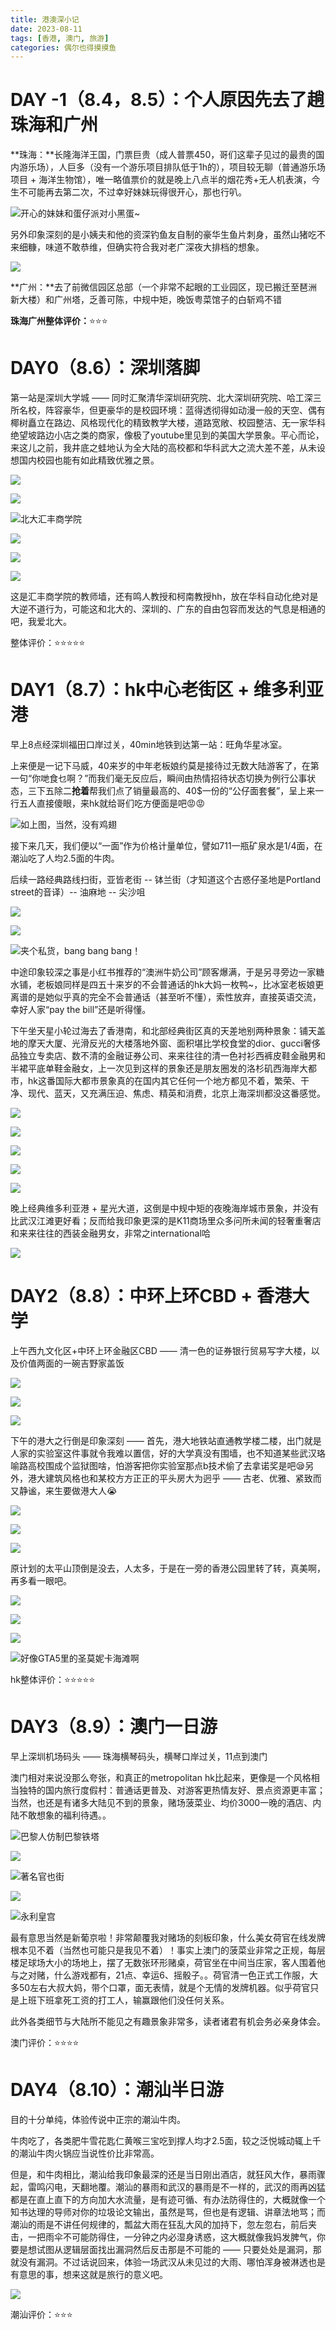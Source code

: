 ```yaml
---
title: 港澳深小记
date: 2023-08-11
tags: [香港, 澳门, 旅游]
categories: 偶尔也得摸摸鱼
---
```




# DAY -1（8.4，8.5）：个人原因先去了趟珠海和广州

 **珠海：**长隆海洋王国，门票巨贵（成人普票450，哥们这辈子见过的最贵的国内游乐场），人巨多（没有一个游乐项目排队低于1h的），项目较无聊（普通游乐场项目 + 海洋生物馆），唯一略值票价的就是晚上八点半的烟花秀+无人机表演，今生不可能再去第二次，不过幸好妹妹玩得很开心，那也行叭。

![开心的妹妹和蛋仔派对小黑蛋~](https://s2.loli.net/2023/08/19/INDUbPTQw5xCKtE.jpg)



另外印象深刻的是小姨夫和他的资深钓鱼友自制的豪华生鱼片刺身，虽然山猪吃不来细糠，味道不敢恭维，但确实符合我对老广深夜大排档的想象。

![](https://s2.loli.net/2023/08/19/TF46A2L9w8oJRmv.jpg)



 **广州：**去了前微信园区总部（一个非常不起眼的工业园区，现已搬迁至琶洲新大楼）和广州塔，乏善可陈，中规中矩，晚饭粤菜馆子的白斩鸡不错



 **珠海广州整体评价：**⭐⭐⭐



# DAY0（8.6）：深圳落脚

第一站是深圳大学城 —— 同时汇聚清华深圳研究院、北大深圳研究院、哈工深三所名校，阵容豪华，但更豪华的是校园环境：蓝得透彻得如动漫一般的天空、偶有椰树矗立在路边、风格现代化的精致教学大楼，道路宽敞、校园整洁、无一家华科绝望坡路边小店之类的商家，像极了youtube里见到的美国大学景象。平心而论，来这儿之前，我井底之蛙地认为全大陆的高校都和华科武大之流大差不差，从未设想国内校园也能有如此精致优雅之景。

![](https://s2.loli.net/2023/08/19/8FACdUKZRfwemoP.jpg)



![](https://s2.loli.net/2023/08/19/ZKUDzVB4pRIvA68.jpg)

![北大汇丰商学院](https://s2.loli.net/2023/08/19/zWHuGy9Mwn4Ooms.jpg)



![](https://s2.loli.net/2023/08/19/mpECJqxtPMKQh4s.jpg)



![](https://s2.loli.net/2023/08/19/lTi9c2woW1eg8ma.jpg)



![](https://s2.loli.net/2023/08/19/nboUWrmgdtBGYIw.jpg)

这是汇丰商学院的教师墙，还有鸣人教授和柯南教授hh，放在华科自动化绝对是大逆不道行为，可能这和北大的、深圳的、广东的自由包容而发达的气息是相通的吧，我爱北大。

整体评价：⭐⭐⭐⭐⭐



# DAY1（8.7）：hk中心老街区 + 维多利亚港

早上8点经深圳福田口岸过关，40min地铁到达第一站：旺角华星冰室。

上来便是一记下马威，40来岁的中年老板娘约莫是接待过无数大陆游客了，在第一句“你哋食乜啊？”而我们毫无反应后，瞬间由热情招待状态切换为例行公事状态，三下五除二**抢着**帮我们点了销量最高的、40$一份的“公仔面套餐”，呈上来一行五人直接傻眼，来hk就给哥们吃方便面是吧😡😡

![如上图，当然，没有鸡翅](https://s2.loli.net/2023/08/19/faSwFpkQNBUxq7C.png)

接下来几天，我们便以“一面”作为价格计量单位，譬如711一瓶矿泉水是1/4面，在潮汕吃了人均2.5面的牛肉。



后续一路经典路线扫街，亚皆老街 -- 钵兰街（才知道这个古惑仔圣地是Portland street的音译）-- 油麻地 -- 尖沙咀

![](https://s2.loli.net/2023/08/19/S9emHv7xycCPMiN.jpg)

![](https://s2.loli.net/2023/08/19/vlLqJHtVrWpF276.jpg)

![夹个私货，bang bang bang！](https://s2.loli.net/2023/08/19/wTiupgIJmhx1oPF.jpg)



中途印象较深之事是小红书推荐的“澳洲牛奶公司”顾客爆满，于是另寻旁边一家糖水铺，老板娘同样是四五十来岁的不会普通话的hk大妈一枚鸭~，比冰室老板娘更离谱的是她似乎真的完全不会普通话（甚至听不懂），索性放弃，直接英语交流，幸好人家“pay the bill”还是听得懂。

下午坐天星小轮过海去了香港南，和北部经典街区真的天差地别两种景象：铺天盖地的摩天大厦、光滑反光的大楼落地外窗、面积堪比学校食堂的dior、gucci奢侈品独立专卖店、数不清的金融证券公司、来来往往的清一色衬衫西裤皮鞋金融男和半裙平底单鞋金融女，上一次见到这样的景象还是朋友圈发的洛杉矶西海岸大都市，hk这番国际大都市景象真的在国内其它任何一个地方都见不着，繁荣、干净、现代、蓝天，又充满压迫、焦虑、精英和消费，北京上海深圳都没这番感觉。

![](https://s2.loli.net/2023/08/19/YRmVJTdfneMyxoL.jpg)

![](https://s2.loli.net/2023/08/19/SyoZvdMX3J9Uctz.jpg)

![](https://s2.loli.net/2023/08/19/hERTU6Yf9qBD85l.jpg)

![](https://s2.loli.net/2023/08/19/CkrtziGwmExBXen.jpg)

![](https://s2.loli.net/2023/08/19/EjnoSuYgQO3fV1y.jpg)



晚上经典维多利亚港 + 星光大道，这倒是中规中矩的夜晚海岸城市景象，并没有比武汉江滩更好看；反而给我印象更深的是K11商场里众多问所未闻的轻奢重奢店和来来往往的西装金融男女，非常之international哈

![](https://s2.loli.net/2023/08/19/L5Bym4XFjzuMbro.jpg)



# DAY2（8.8）：中环上环CBD + 香港大学

上午西九文化区+中环上环金融区CBD —— 清一色的证券银行贸易写字大楼，以及价值两面的一碗吉野家盖饭

![](D:/files-qlh/photography_qlh/hk%E6%97%85%E8%A1%8C/jpg/IMG_20230807_153424.jpg)

![](https://s2.loli.net/2023/08/19/9KMi5yZxJ6ThPEA.jpg)

![](https://s2.loli.net/2023/08/19/am5odq64MD39uYA.jpg)



下午的港大之行倒是印象深刻 —— 首先，港大地铁站直通教学楼二楼，出门就是人家的实验室这件事就令我难以置信，好的大学真没有围墙，也不知道某些武汉珞喻路高校围成个监狱图啥，怕游客把你实验室那点b技术偷了去拿诺奖是吧😪另外，港大建筑风格也和某校方方正正的平头房大为迥乎 —— 古老、优雅、紧致而又静谧，来生要做港大人😭

![](https://s2.loli.net/2023/08/19/S6iQeHjg3Mhw42V.jpg)

![](https://s2.loli.net/2023/08/19/eOos8wEu2pH1YqM.jpg)

![](https://s2.loli.net/2023/08/19/yRb3mJ8Ks6YGxVo.jpg)



原计划的太平山顶倒是没去，人太多，于是在一旁的香港公园里转了转，真美啊，再多看一眼吧。

![](https://s2.loli.net/2023/08/19/ZrG7xjl9RsmTcW3.jpg)

![](https://s2.loli.net/2023/08/19/rNj8cUB1WxAmZ2E.jpg)

![](https://s2.loli.net/2023/08/19/InjPzaMHcCWYrbs.jpg)

![好像GTA5里的圣莫妮卡海滩啊](https://s2.loli.net/2023/08/19/pYinoWBr18TZuE4.jpg)



hk整体评价：⭐⭐⭐⭐⭐



# DAY3（8.9）：澳门一日游

早上深圳机场码头 —— 珠海横琴码头，横琴口岸过关，11点到澳门

澳门相对来说没那么夸张，和真正的metropolitan hk比起来，更像是一个风格相当独特的国内旅行度假村：普通话更普及、对游客更热情友好、景点资源更丰富；当然，也还是有诸多大陆见不到的景象，赌场菠菜业、均价3000一晚的酒店、内陆不敢想象的福利待遇。。

![巴黎人仿制巴黎铁塔](https://s2.loli.net/2023/08/19/OcHVinJUa3jQFXo.jpg)

![](https://s2.loli.net/2023/08/19/LuxtOQ6mnHSaCXI.jpg)

![著名官也街](https://s2.loli.net/2023/08/19/PtiErDU3LTyoHRW.jpg)

![](https://s2.loli.net/2023/08/19/jzuQ3J4TxhCvPcr.jpg)

![永利皇宫](https://s2.loli.net/2023/08/19/DVHly9K6YBL1qcw.jpg)



最有意思当然是新葡京啦！非常颠覆我对赌场的刻板印象，什么美女荷官在线发牌根本见不着（当然也可能只是我见不着）！事实上澳门的菠菜业非常之正规，每层楼足球场大小的场地上，摆了无数张环形赌桌，荷官坐在中间当庄家，客人围着他与之对赌，什么游戏都有，21点、幸运6、摇骰子。。荷官清一色正式工作服，大多50左右大叔大妈，带个口罩，面无表情，就是个无情的发牌机器。似乎荷官只是上班下班拿死工资的打工人，输赢跟他们没任何关系。

此外各类细节与大陆所不能见之有趣景象非常多，读者诸君有机会务必亲身体会。



澳门评价：⭐⭐⭐⭐



# DAY4（8.10）：潮汕半日游

目的十分单纯，体验传说中正宗的潮汕牛肉。

牛肉吃了，各类肥牛雪花匙仁黄喉三宝吃到撑人均才2.5面，较之泛悦城动辄上千的潮汕牛肉火锅应当说性价比非常高。

但是，和牛肉相比，潮汕给我印象最深的还是当日刚出酒店，就狂风大作，暴雨骤起，雷鸣闪电，天翻地覆。潮汕的暴雨和武汉的暴雨是不一样的，武汉的雨再凶猛都是在直上直下的方向加大水流量，是有迹可循、有办法防得住的，大概就像一个知书达理的导师对你的垃圾论文输出，虽然是骂，但也是有逻辑、讲章法地骂；而潮汕的雨是不讲任何规律的，瓢盆大雨在狂乱大风的加持下，忽左忽右，前后夹击，一把雨伞不可能防得住，一分钟之内必湿身诱惑，这大概就像我妈发脾气，你要是想试图从逻辑层面找出漏洞然后反击那是不可能的 —— 只要处处是漏洞，那就没有漏洞。不过话说回来，体验一场武汉从未见过的大雨、哪怕浑身被淋透也是有意思的事，想来这就是旅行的意义吧。

![](https://s2.loli.net/2023/08/19/xwCPT82uorFV5Q9.png)

潮汕评价：⭐⭐⭐